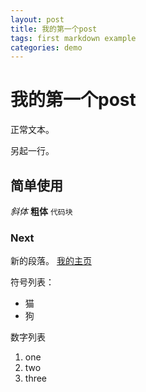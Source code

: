 ```yaml
---
layout: post
title: 我的第一个post
tags: first markdown example
categories: demo
---
```


# 我的第一个post

正常文本。

另起一行。

## 简单使用

*斜体*
**粗体**
`代码块`

### Next

新的段落。
[我的主页](https://gechong1026.github.io/)

符号列表：
- 猫
- 狗

数字列表
1. one
2. two
3. three
